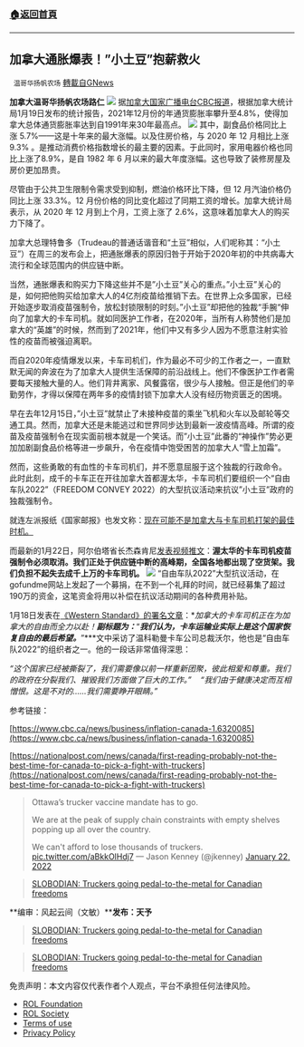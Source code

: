 ###  [:house:返回首頁](https://github.com/ourhimalayas/txt)
---


## 加拿大通胀爆表！”小土豆”抱薪救火
` 温哥华扬帆农场` [轉載自GNews](https://gnews.org/zh-hans/1899637/)

**加拿大温哥华扬帆农场路仁**
![](https://assets.gnews.org/wp-content/uploads/2022/01/IMG_0408.png)
据[加拿大国家广播电台CBC报道](https://www.cbc.ca/news/business/inflation-canada-1.6320085)，根据加拿大统计局1月19日发布的统计报告，2021年12月份的年通货膨胀率攀升至4.8%，使得加拿大总体通货膨胀率达到自1991年来30年最高点。
![](https://assets.gnews.org/wp-content/uploads/2022/01/D3A29E3D-6C45-4806-9FBA-C1404D7BB1C2.jpeg)
其中，副食品价格同比上涨 5.7%——这是十年来的最大涨幅。以及住房价格，与 2020 年 12 月相比上涨 9.3% 。是推动消费价格指数增长的最主要的因素。于此同时，家用电器价格也同比上涨了8.9%，是自 1982 年 6 月以来的最大年度涨幅。这也导致了装修房屋及房价更加昂贵。

尽管由于公共卫生限制令需求受到抑制，燃油价格环比下降，但 12 月汽油价格仍同比上涨 33.3%。12 月份价格的同比变化超过了同期工资的增长。加拿大统计局表示，从 2020 年 12 月到上个月，工资上涨了 2.6%，这意味着加拿大人的购买力下降了。

加拿大总理特鲁多（Trudeau的普通话谐音和“土豆”相似，人们呢称其：“小土豆”）在周三的发布会上，把通胀爆表的原因归咎于开始于2020年初的中共病毒大流行和全球范围内的供应链中断。

当然，通胀爆表和购买力下降这些并不是”小土豆”关心的重点。”小土豆”关心的是，如何把他购买给加拿大人的4亿剂疫苗给推销下去。在世界上众多国家，已经开始逐步取消疫苗强制令，放松封锁限制的时刻。”小土豆”却把他的独裁“手腕“伸向了加拿大的卡车司机。就如同医护工作者，在2020年，当所有人称赞他们是加拿大的“英雄”的时候，然而到了2021年，他们中又有多少人因为不愿意注射实验性的疫苗而被强迫离职。

而自2020年疫情爆发以来，卡车司机们，作为最必不可少的工作者之一，一直默默无闻的奔波在为了加拿大人提供生活保障的前沿战线上。他们不像医护工作者需要每天接触大量的人。他们背井离家、风餐露宿，很少与人接触。但正是他们的辛勤劳作，才得以保障在两年多的疫情封锁下加拿大人没有经历物资匮乏的困境。

早在去年12月15日，”小土豆”就禁止了未接种疫苗的乘坐飞机和火车以及邮轮等交通工具。然而，加拿大还是未能逃过和世界同步达到最新一波疫情高峰。所谓的疫苗及疫苗强制令在现实面前根本就是一个笑话。而”小土豆”此番的“神操作”势必更加加剧副食品价格等进一步飙升，令在疫情中饱受困苦的加拿大人“雪上加霜”。

然而，这些勇敢的有血性的卡车司机们，并不愿意屈服于这个独裁的行政命令。 此时此刻，成千的卡车正在开往加拿大首都渥太华，卡车司机们要组织一个“自由车队2022”（FREEDOM CONVEY 2022）的大型抗议活动来抗议”小土豆”政府的独裁强制令。

就连左派报纸《国家邮报》也发文称：[现在可能不是加拿大与卡车司机打架的最佳时机。](https://nationalpost.com/news/canada/first-reading-probably-not-the-best-time-for-canada-to-pick-a-fight-with-truckers)

而最新的1月22日，阿尔伯塔省长杰森肯尼[发表视频推文](https://twitter.com/jkenney/status/1484925402002989062)：**渥太华的卡车司机疫苗强制令必须取消。我们正处于供应链中断的高峰期，全国各地都出现了空货架。我们负担不起失去成千上万的卡车司机。**
![](https://assets.gnews.org/wp-content/uploads/2022/01/66F1B2E5-DD23-4B2C-9747-20760445F7B9.jpeg)
“自由车队2022”大型抗议活动，在gofundme网站上发起了一个募捐，在不到一个礼拜的时间，就已经募集了超过190万的资金，这笔资金将用以补偿在抗议活动期间的各种费用补贴。

1月18日发表在[《Western Standard》的署名文章](https://westernstandardonline.com/2022/01/slobodian-truckers-going-pedal-to-the-metal-for-canadian-freedoms/)：**加拿大的卡车司机正在为加拿大的自由而全力以赴！**副标题为：***“*****我们认为，卡车运输业实际上是这个国家恢复自由的最后希望。*****”***文中采访了温科勒曼卡车公司总裁沃尔，他也是“自由车队2022”的组织者之一。他的一段话非常值得深思：

*“*这个国家已经被撕裂了，我们需要像以前一样重新团聚，彼此相爱和尊重。我们的政府在分裂我们、摧毁我们方面做了巨大的工作。*”    “*我们由于健康决定而互相憎恨。这是不对的*……*我们需要睁开眼睛。*”*

参考链接：

[https://www.cbc.ca/news/business/inflation-canada-1.6320085](https://www.cbc.ca/news/business/inflation-canada-1.6320085)

[https://nationalpost.com/news/canada/first-reading-probably-not-the-best-time-for-canada-to-pick-a-fight-with-truckers](https://nationalpost.com/news/canada/first-reading-probably-not-the-best-time-for-canada-to-pick-a-fight-with-truckers)



> Ottawa’s trucker vaccine mandate has to go.
> 
> We are at the peak of supply chain constraints with empty shelves popping up all over the country.
> 
> We can't afford to lose thousands of truckers. [pic.twitter.com/aBkkOlHdj7](https://t.co/aBkkOlHdj7)
> — Jason Kenney (@jkenney) [January 22, 2022](https://twitter.com/jkenney/status/1484925402002989062?ref_src=twsrc%5Etfw)





> [SLOBODIAN: Truckers going pedal-to-the-metal for Canadian freedoms](https://westernstandardonline.com/2022/01/slobodian-truckers-going-pedal-to-the-metal-for-canadian-freedoms/)



**编审：风起云间（文敏）****发布：天予**



















> [SLOBODIAN: Truckers going pedal-to-the-metal for Canadian freedoms](https://westernstandardonline.com/2022/01/slobodian-truckers-going-pedal-to-the-metal-for-canadian-freedoms/)







> [SLOBODIAN: Truckers going pedal-to-the-metal for Canadian freedoms](https://westernstandardonline.com/2022/01/slobodian-truckers-going-pedal-to-the-metal-for-canadian-freedoms/)







 

免责声明：本文内容仅代表作者个人观点，平台不承担任何法律风险。

- [ROL Foundation](https://rolfoundation.org/)
- [ROL Society](https://rolsociety.org/)
- [Terms of use](https://gnews.org/terms-of-use-3/)
- [Privacy Policy](https://gnews.org/privacy-policy/)
